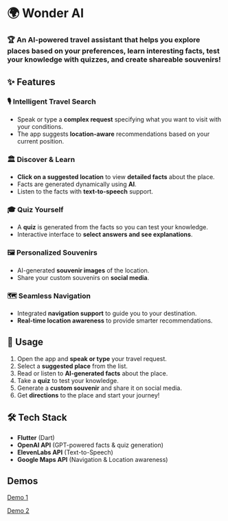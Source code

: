 # 🌍 Wonder AI

### 🏆 An AI-powered travel assistant that helps you explore places based on your preferences, learn interesting facts, test your knowledge with quizzes, and create shareable souvenirs!

## ✨ Features

### 🎙️ Intelligent Travel Search
- Speak or type a **complex request** specifying what you want to visit with your conditions.
- The app suggests **location-aware** recommendations based on your current position.

### 🏛️ Discover & Learn
- **Click on a suggested location** to view **detailed facts** about the place.
- Facts are generated dynamically using **AI**.
- Listen to the facts with **text-to-speech** support.

### 🎓 Quiz Yourself
- A **quiz** is generated from the facts so you can test your knowledge.
- Interactive interface to **select answers and see explanations**.

### 🖼️ Personalized Souvenirs
- AI-generated **souvenir images** of the location.
- Share your custom souvenirs on **social media**.

### 🗺️ Seamless Navigation
- Integrated **navigation support** to guide you to your destination.
- **Real-time location awareness** to provide smarter recommendations.

## 🎯 Usage
1. Open the app and **speak or type** your travel request.
2. Select a **suggested place** from the list.
3. Read or listen to **AI-generated facts** about the place.
4. Take a **quiz** to test your knowledge.
5. Generate a **custom souvenir** and share it on social media.
6. Get **directions** to the place and start your journey!

## 🛠️ Tech Stack
- **Flutter** (Dart)
- **OpenAI API** (GPT-powered facts & quiz generation)
- **ElevenLabs API** (Text-to-Speech)
- **Google Maps API** (Navigation & Location awareness)

## Demos

[Demo 1](./demo1.mp4)

[Demo 2](./demo2.mp4)

